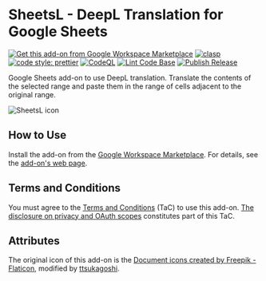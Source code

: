 # SheetsL - DeepL Translation for Google Sheets

[![Get this add-on from Google Workspace Marketplace](https://img.shields.io/badge/Google%20Workspace%20Add--on-Available-green?style=flat-square)](https://workspace.google.com/marketplace/app/sheetsl/1006481107276) [![clasp](https://img.shields.io/badge/built%20with-clasp-4285f4.svg?style=flat-square)](https://github.com/google/clasp) [![code style: prettier](https://img.shields.io/badge/code_style-prettier-ff69b4.svg?style=flat-square)](https://github.com/prettier/prettier)
[![CodeQL](https://github.com/ttsukagoshi/sheetsL/actions/workflows/codeql.yml/badge.svg)](https://github.com/ttsukagoshi/sheetsL/actions/workflows/codeql.yml) [![Lint Code Base](https://github.com/ttsukagoshi/sheetsL/actions/workflows/linter.yml/badge.svg)](https://github.com/ttsukagoshi/sheetsL/actions/workflows/linter.yml) [![Publish Release](https://github.com/ttsukagoshi/sheetsL/actions/workflows/deploy.yml/badge.svg)](https://github.com/ttsukagoshi/sheetsL/actions/workflows/deploy.yml)

Google Sheets add-on to use DeepL translation. Translate the contents of the selected range and paste them in the range of cells adjacent to the original range.

![SheetsL icon](https://www.scriptable-assets.page/assets/images/sheetsl/SheetsL_Application_Card_Banner_220.png)

## How to Use

Install the add-on from the [Google Workspace Marketplace](https://workspace.google.com/marketplace/app/sheetsl/1006481107276). For details, see the [add-on's web page](https://www.scriptable-assets.page/add-ons/sheetsl/).

## Terms and Conditions

You must agree to the [Terms and Conditions](https://www.scriptable-assets.page/terms-and-conditions/) (TaC) to use this add-on. [The disclosure on privacy and OAuth scopes](https://www.scriptable-assets.page/add-ons/sheetsl/#disclosure-on-privacy-and-oauth-scopes) constitutes part of this TaC.

## Attributes

The original icon of this add-on is the [Document icons created by Freepik - Flaticon](https://www.flaticon.com/free-icons/document), modified by [ttsukagoshi](https://github.com/ttsukagoshi).
